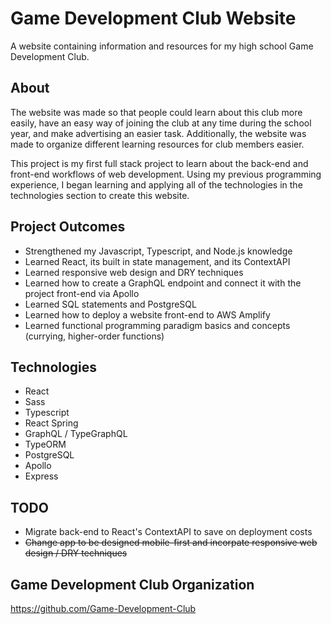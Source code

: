 # Game Development Club Website

A website containing information and resources for my high school Game Development Club.

## About

The website was made so that people could learn about this club more easily, have an easy way of joining the club at any time during the school year, and make advertising an easier task. Additionally, the website was made to organize different learning resources for club members easier.

This project is my first full stack project to learn about the back-end and front-end workflows of web development.
Using my previous programming experience, I began learning and applying all of the technologies in the technologies section to create this website.

## Project Outcomes

- Strengthened my Javascript, Typescript, and Node.js knowledge
- Learned React, its built in state management, and its ContextAPI
- Learned responsive web design and DRY techniques
- Learned how to create a GraphQL endpoint and connect it with the project front-end via Apollo
- Learned SQL statements and PostgreSQL
- Learned how to deploy a website front-end to AWS Amplify
- Learned functional programming paradigm basics and concepts (currying, higher-order functions)

## Technologies

- React
- Sass
- Typescript
- React Spring
- GraphQL / TypeGraphQL
- TypeORM
- PostgreSQL
- Apollo
- Express

## TODO

- Migrate back-end to React's ContextAPI to save on deployment costs
- ~~Change app to be designed mobile-first and incorpate responsive web design / DRY techniques~~

## Game Development Club Organization

https://github.com/Game-Development-Club
